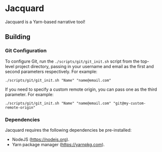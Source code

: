 # Jacquard

Jacquard is a Yarn-based narrative tool!

## Building

### Git Configuration

To configure Git, run the `./scripts/git/git_init.sh` script from the top-level project directory, passing in your username and email as the first and second parameters respectively. For example:

`./scripts/git/git_init.sh "Name" "name@email.com"`

If you need to specify a custom remote origin, you can pass one as the third parameter. For example:

`./scripts/git/git_init.sh "Name" "name@email.com" "git@my-custom-remote-origin"`

### Dependencies

Jacquard requires the following dependencies be pre-installed:

* NodeJS (https://nodejs.org).
* Yarn package manager (https://yarnpkg.com).
